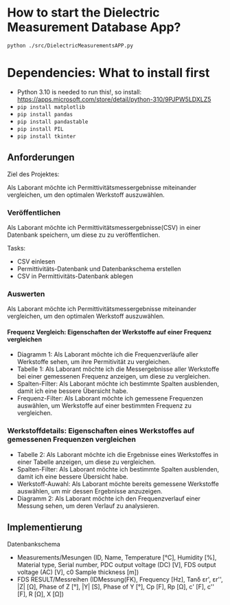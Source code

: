 
# How to start the Dielectric Measurement Database App?

`python ./src/DielectricMeasurementsAPP.py`


# Dependencies: What to install first
* Python 3.10 is needed to run this!, so install: https://apps.microsoft.com/store/detail/python-310/9PJPW5LDXLZ5
* `pip install matplotlib`
* `pip install pandas`
* `pip install pandastable`
* `pip install PIL`
* `pip install tkinter`

## Anforderungen

Ziel des Projektes:

Als Laborant möchte ich Permittivitätsmessergebnisse miteinander vergleichen, um den optimalen Werkstoff auszuwählen.

### Veröffentlichen
Als Laborant möchte ich Permittivitätsmessergebnisse(CSV) in einer Datenbank speichern, um diese zu zu veröffentlichen.

Tasks:
* CSV einlesen
* Permittivitäts-Datenbank und Datenbankschema erstellen
* CSV in Permittivitäts-Datenbank ablegen

### Auswerten
Als Laborant möchte ich Permittivitätsmessergebnisse miteinander vergleichen, um den optimalen Werkstoff auszuwählen.

#### Frequenz Vergleich: Eigenschaften der Werkstoffe auf einer Frequenz vergleichen
* Diagramm 1: Als Laborant möchte ich die Frequenzverläufe aller Werkstoffe sehen, um ihre Permitivität zu vergleichen.
* Tabelle 1: Als Laborant möchte ich die Messergebnisse aller Werkstoffe bei einer gemessenen Frequenz anzeigen, um diese zu vergleichen.
* Spalten-Filter: Als Laborant möchte ich bestimmte Spalten ausblenden, damit ich eine bessere Übersicht habe.
* Frequenz-Filter: Als Laborant möchte ich gemessene Frequenzen auswählen, um Werkstoffe auf einer bestimmten Frequenz zu vergleichen.

### Werkstoffdetails: Eigenschaften eines Werkstoffes auf gemessenen Frequenzen vergleichen
* Tabelle 2: Als Laborant möchte ich die Ergebnisse eines Werkstoffes in einer Tabelle anzeigen, um diese zu vergleichen.
* Spalten-Filter: Als Laborant möchte ich bestimmte Spalten ausblenden, damit ich eine bessere Übersicht habe.
* Werkstoff-Auwahl: Als Laborant möchte bereits gemessene Werkstoffe auswählen, um mir dessen Ergebnisse anzuzeigen.
* Diagramm 2: Als Laborant möchte ich den Frequenzverlauf einer Messung sehen, um deren Verlauf zu analysieren.

## Implementierung

Datenbankschema
* Measurements/Mesungen (ID, Name,	Temperature [°C],	Humidity [%],	Material type,	Serial number, PDC output voltage (DC) [V],	FDS output voltage (AC) [V],	c0	Sample thickness [m])
* FDS RESULT/Messreihen (IDMessung(FK),	Frequency [Hz],	Tanδ	εr',	εr'',	|Z| [Ω],	Phase of Z [°],	|Y| [S],	Phase of Y [°],	Cp [F],	Rp [Ω],	c' [F],	c'' [F],	R [Ω],	X [Ω])